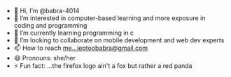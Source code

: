 - 👋 Hi, I’m @babra-4014
- 👀 I’m interested in computer-based learning and more exposure in coding and programming
- 🌱 I’m currently learning programming in c
- 💞️ I’m looking to collaborate on mobile development and web dev experts
- 📫 How to reach me...jeptoobabra@gmail.com
- 😄 Pronouns: she/her
- ⚡ Fun fact: ...the firefox logo ain't a fox but rather a red panda

<!---
babra-4014/babra-4014 is a ✨ special ✨ repository because its `README.md` (this file) appears on your GitHub profile.
You can click the Preview link to take a look at your changes.
--->
